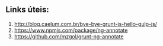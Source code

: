 ## Links úteis:

1. http://blog.caelum.com.br/bye-bye-grunt-js-hello-gulp-js/
2. https://www.npmjs.com/package/ng-annotate
3. https://github.com/mzgol/grunt-ng-annotate